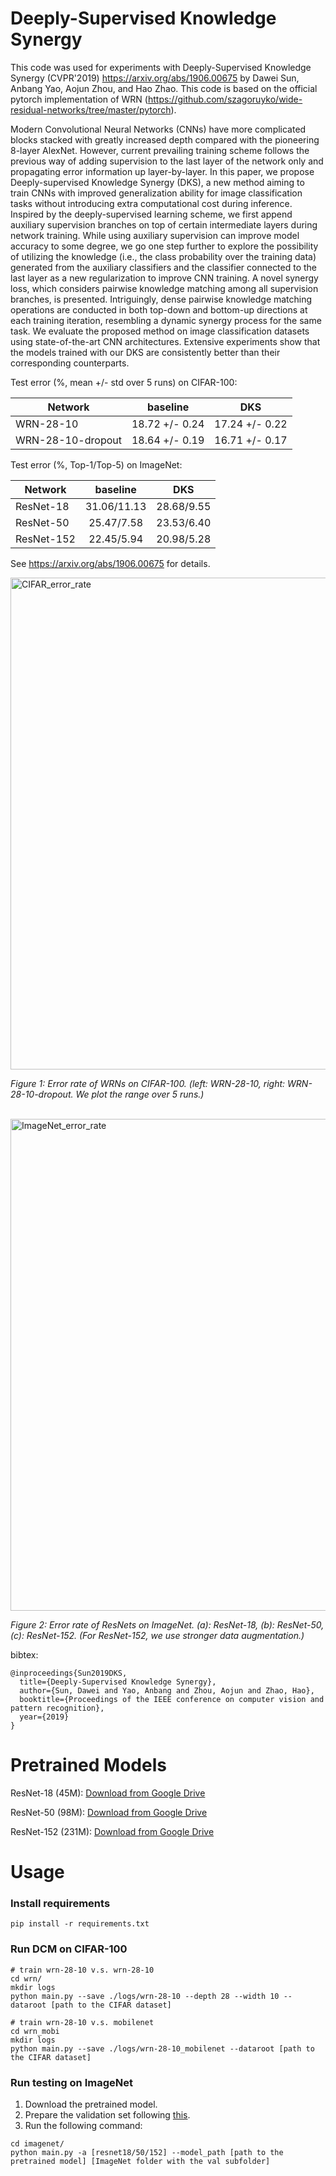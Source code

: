 Deeply-Supervised Knowledge Synergy
=============

This code was used for experiments with Deeply-Supervised Knowledge Synergy (CVPR'2019) https://arxiv.org/abs/1906.00675 by Dawei Sun, Anbang Yao, Aojun Zhou, and Hao Zhao. This code is based on the official pytorch implementation of WRN (https://github.com/szagoruyko/wide-residual-networks/tree/master/pytorch).

Modern Convolutional Neural Networks (CNNs) have more complicated blocks stacked with greatly increased depth compared with the pioneering 8-layer AlexNet. However, current prevailing training scheme follows the previous way of adding supervision to the last layer of the network only and propagating error information up layer-by-layer. In this paper, we propose Deeply-supervised Knowledge Synergy (DKS), a new method aiming to train CNNs with improved generalization ability for image classification tasks without introducing extra computational cost during inference. Inspired by the deeply-supervised learning scheme, we first append auxiliary supervision branches on top of certain intermediate layers during network training. While using auxiliary supervision can improve model accuracy to some degree, we go one step further to explore the possibility of utilizing the knowledge (i.e., the class probability over the training data) generated from the auxiliary classifiers and the classifier connected to the last layer as a new regularization to improve CNN training. A novel synergy loss, which considers pairwise knowledge matching among all supervision branches, is presented. Intriguingly, dense pairwise knowledge matching operations are conducted in both top-down and bottom-up directions at each training iteration, resembling a dynamic synergy process for the same task. We evaluate the proposed method on image classification datasets using state-of-the-art CNN architectures. Extensive experiments show that the models trained with our DKS are consistently better than their corresponding counterparts.

Test error (%, mean +/- std over 5 runs) on CIFAR-100:

Network          |   baseline   |      DKS     |
-----------------|:------------:|:-------------:
WRN-28-10        |18.72 +/- 0.24|17.24 +/- 0.22
WRN-28-10-dropout|18.64 +/- 0.19|16.71 +/- 0.17

Test error (%, Top-1/Top-5) on ImageNet:

Network   |   baseline  |    DKS     |
----------|:-----------:|:-----------:
ResNet-18 | 31.06/11.13 | 28.68/9.55
ResNet-50 | 25.47/7.58  | 23.53/6.40
ResNet-152| 22.45/5.94  | 20.98/5.28

See https://arxiv.org/abs/1906.00675 for details.

<img width="787" alt="CIFAR_error_rate" src="images/CIFAR_error_rate.png">

*Figure 1: Error rate of WRNs on CIFAR-100. (left: WRN-28-10, right: WRN-28-10-dropout. We plot the range over 5 runs.)*

<br>

<img width="787" alt="ImageNet_error_rate" src="images/ImageNet_error_rate.png">

*Figure 2: Error rate of ResNets on ImageNet. (a): ResNet-18, (b): ResNet-50, (c): ResNet-152. (For ResNet-152, we use stronger data augmentation.)*
<br>

bibtex:
```
@inproceedings{Sun2019DKS,
  title={Deeply-Supervised Knowledge Synergy},
  author={Sun, Dawei and Yao, Anbang and Zhou, Aojun and Zhao, Hao},
  booktitle={Proceedings of the IEEE conference on computer vision and pattern recognition},
  year={2019}
}
```

# Pretrained Models
ResNet-18 (45M): [Download from Google Drive](https://drive.google.com/file/d/1P5QA_uLyaqaSDUCVb0Kkg-UlvVoBJphc/view?usp=sharing)

ResNet-50 (98M): [Download from Google Drive](https://drive.google.com/file/d/1sqhBPdzHi-X0svyBeFWEjiqveWfAohdK/view?usp=sharing)

ResNet-152 (231M): [Download from Google Drive](https://drive.google.com/file/d/1zoCNTuSI0dG2JUjTLFc5vjFodVPPi6C7/view?usp=sharing)

# Usage

### Install requirements

```
pip install -r requirements.txt
```

### Run DCM on CIFAR-100

```
# train wrn-28-10 v.s. wrn-28-10
cd wrn/
mkdir logs
python main.py --save ./logs/wrn-28-10 --depth 28 --width 10 --dataroot [path to the CIFAR dataset]
```

```
# train wrn-28-10 v.s. mobilenet
cd wrn_mobi
mkdir logs
python main.py --save ./logs/wrn-28-10_mobilenet --dataroot [path to the CIFAR dataset]
```

### Run testing on ImageNet
1. Download the pretrained model.
2. Prepare the validation set following [this](https://github.com/pytorch/examples/tree/master/imagenet#requirements).
3. Run the following command:

 ```
 cd imagenet/
 python main.py -a [resnet18/50/152] --model_path [path to the pretrained model] [ImageNet folder with the val subfolder]
 ```
